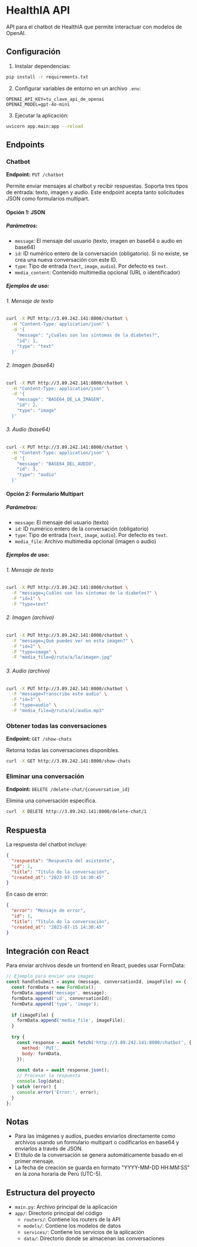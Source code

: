 # HealthIA API

API para el chatbot de HealthIA que permite interactuar con modelos de OpenAI.

## Configuración

1. Instalar dependencias:
```bash
pip install -r requirements.txt
```

2. Configurar variables de entorno en un archivo `.env`:
```
OPENAI_API_KEY=tu_clave_api_de_openai
OPENAI_MODEL=gpt-4o-mini
```

3. Ejecutar la aplicación:
```bash
uvicorn app.main:app --reload
```

## Endpoints

### Chatbot

**Endpoint:** `PUT /chatbot`

Permite enviar mensajes al chatbot y recibir respuestas. Soporta tres tipos de entrada: texto, imagen y audio. Este endpoint acepta tanto solicitudes JSON como formularios multipart.

#### Opción 1: JSON

##### Parámetros:

- `message`: El mensaje del usuario (texto, imagen en base64 o audio en base64)
- `id`: ID numérico entero de la conversación (obligatorio). Si no existe, se crea una nueva conversación con este ID.
- `type`: Tipo de entrada (`text`, `image`, `audio`). Por defecto es `text`.
- `media_content`: Contenido multimedia opcional (URL o identificador)

##### Ejemplos de uso:

###### 1. Mensaje de texto

```bash
curl -X PUT http://3.89.242.141:8000/chatbot \
  -H "Content-Type: application/json" \
  -d '{
    "message": "¿Cuáles son los síntomas de la diabetes?",
    "id": 1,
    "type": "text"
  }'
```

###### 2. Imagen (base64)

```bash
curl -X PUT http://3.89.242.141:8000/chatbot \
  -H "Content-Type: application/json" \
  -d '{
    "message": "BASE64_DE_LA_IMAGEN",
    "id": 2,
    "type": "image"
  }'
```

###### 3. Audio (base64)

```bash
curl -X PUT http://3.89.242.141:8000/chatbot \
  -H "Content-Type: application/json" \
  -d '{
    "message": "BASE64_DEL_AUDIO",
    "id": 3,
    "type": "audio"
  }'
```

#### Opción 2: Formulario Multipart

##### Parámetros:

- `message`: El mensaje del usuario (texto)
- `id`: ID numérico entero de la conversación (obligatorio)
- `type`: Tipo de entrada (`text`, `image`, `audio`). Por defecto es `text`.
- `media_file`: Archivo multimedia opcional (imagen o audio)

##### Ejemplos de uso:

###### 1. Mensaje de texto

```bash
curl -X PUT http://3.89.242.141:8000/chatbot \
  -F "message=¿Cuáles son los síntomas de la diabetes?" \
  -F "id=1" \
  -F "type=text"
```

###### 2. Imagen (archivo)

```bash
curl -X PUT http://3.89.242.141:8000/chatbot \
  -F "message=¿Qué puedes ver en esta imagen?" \
  -F "id=2" \
  -F "type=image" \
  -F "media_file=@/ruta/a/la/imagen.jpg"
```

###### 3. Audio (archivo)

```bash
curl -X PUT http://3.89.242.141:8000/chatbot \
  -F "message=Transcribe este audio" \
  -F "id=3" \
  -F "type=audio" \
  -F "media_file=@/ruta/al/audio.mp3"
```

### Obtener todas las conversaciones

**Endpoint:** `GET /show-chats`

Retorna todas las conversaciones disponibles.

```bash
curl -X GET http://3.89.242.141:8000/show-chats
```

### Eliminar una conversación

**Endpoint:** `DELETE /delete-chat/{conversation_id}`

Elimina una conversación específica.

```bash
curl -X DELETE http://3.89.242.141:8000/delete-chat/1
```

## Respuesta

La respuesta del chatbot incluye:

```json
{
  "respuesta": "Respuesta del asistente",
  "id": 1,
  "title": "Título de la conversación",
  "created_at": "2023-07-15 14:30:45"
}
```

En caso de error:

```json
{
  "error": "Mensaje de error",
  "id": 1,
  "title": "Título de la conversación",
  "created_at": "2023-07-15 14:30:45"
}
```

## Integración con React

Para enviar archivos desde un frontend en React, puedes usar FormData:

```javascript
// Ejemplo para enviar una imagen
const handleSubmit = async (message, conversationId, imageFile) => {
  const formData = new FormData();
  formData.append('message', message);
  formData.append('id', conversationId);
  formData.append('type', 'image');
  
  if (imageFile) {
    formData.append('media_file', imageFile);
  }
  
  try {
    const response = await fetch('http://3.89.242.141:8000/chatbot', {
      method: 'PUT',
      body: formData,
    });
    
    const data = await response.json();
    // Procesar la respuesta
    console.log(data);
  } catch (error) {
    console.error('Error:', error);
  }
};
```

## Notas

- Para las imágenes y audios, puedes enviarlos directamente como archivos usando un formulario multipart o codificarlos en base64 y enviarlos a través de JSON.
- El título de la conversación se genera automáticamente basado en el primer mensaje.
- La fecha de creación se guarda en formato "YYYY-MM-DD HH:MM:SS" en la zona horaria de Perú (UTC-5).

## Estructura del proyecto

- `main.py`: Archivo principal de la aplicación
- `app/`: Directorio principal del código
  - `routers/`: Contiene los routers de la API
  - `models/`: Contiene los modelos de datos
  - `services/`: Contiene los servicios de la aplicación
  - `data/`: Directorio donde se almacenan las conversaciones 